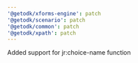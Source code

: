 ```yaml
---
'@getodk/xforms-engine': patch
'@getodk/scenario': patch
'@getodk/common': patch
'@getodk/xpath': patch
---
```


Added support for jr:choice-name function
